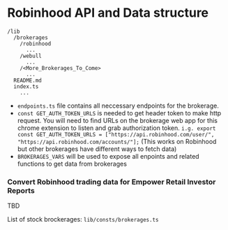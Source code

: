 # Robinhood API and Data structure
```
/lib
  /brokerages
    /robinhood
      ...
    /webull
      ...
    /<More_Brokerages_To_Come>
      ...
  README.md
  index.ts
    ...
```

- `endpoints.ts` file contains all neccessary endpoints for the brokerage.
- `const GET_AUTH_TOKEN_URLS` is needed to get header token to make http request. You will need to find URLs on the brokerage web app for this chrome extension to listen and grab authorization token. `i.g. export const GET_AUTH_TOKEN_URLS = ["https://api.robinhood.com/user/", "https://api.robinhood.com/accounts/"];` (This works on Robinhood but other brokerages have different ways to fetch data)
- `BROKERAGES_VARS` will be used to expose all enpoints and related functions to get data from brokerages
### Convert Robinhood trading data for Empower Retail Investor Reports
TBD

List of stock brockerages: `lib/consts/brokerages.ts`